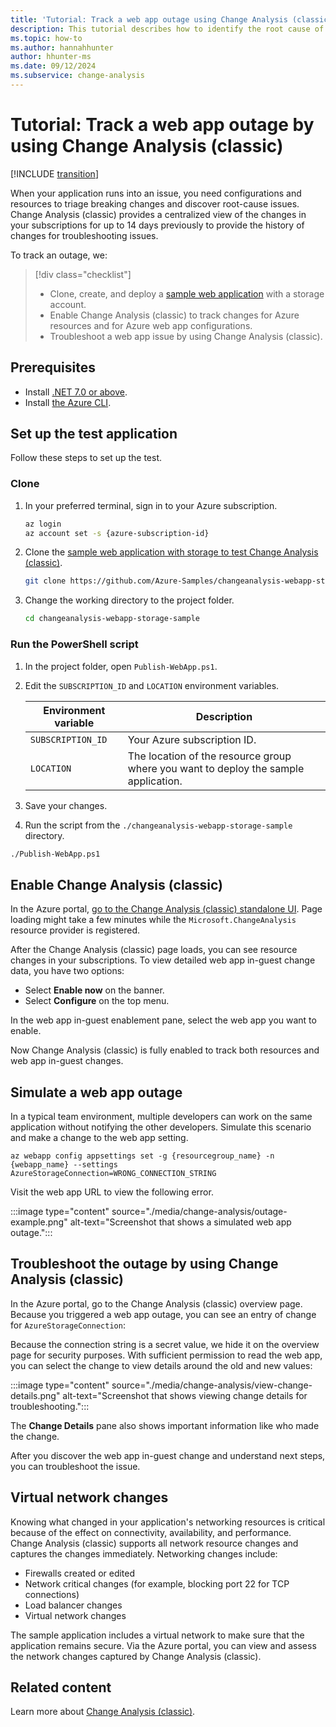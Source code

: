 ```yaml
---
title: 'Tutorial: Track a web app outage using Change Analysis (classic)'
description: This tutorial describes how to identify the root cause of a web app outage by using Azure Monitor Change Analysis (classic).
ms.topic: how-to
ms.author: hannahhunter
author: hhunter-ms
ms.date: 09/12/2024
ms.subservice: change-analysis
---
```


# Tutorial: Track a web app outage by using Change Analysis (classic)

[!INCLUDE [transition](../includes/change/change-analysis-is-moving.md)]

When your application runs into an issue, you need configurations and resources to triage breaking changes and discover root-cause issues. Change Analysis (classic) provides a centralized view of the changes in your subscriptions for up to 14 days previously to provide the history of changes for troubleshooting issues.

To track an outage, we:

> [!div class="checklist"]
> - Clone, create, and deploy a [sample web application](https://github.com/Azure-Samples/changeanalysis-webapp-storage-sample) with a storage account.
> - Enable Change Analysis (classic) to track changes for Azure resources and for Azure web app configurations.
> - Troubleshoot a web app issue by using Change Analysis (classic).

## Prerequisites

- Install [.NET 7.0 or above](https://dotnet.microsoft.com/download). 
- Install [the Azure CLI](/cli/azure/install-azure-cli). 

## Set up the test application

Follow these steps to set up the test.

### Clone

1. In your preferred terminal, sign in to your Azure subscription.

   ```bash
   az login
   az account set -s {azure-subscription-id}
   ```

1. Clone the [sample web application with storage to test Change Analysis (classic)](https://github.com/Azure-Samples/changeanalysis-webapp-storage-sample).

   ```bash
   git clone https://github.com/Azure-Samples/changeanalysis-webapp-storage-sample.git
   ```

1. Change the working directory to the project folder.

   ```bash
   cd changeanalysis-webapp-storage-sample
   ``` 

### Run the PowerShell script

1. In the project folder, open `Publish-WebApp.ps1`.

1. Edit the `SUBSCRIPTION_ID` and `LOCATION` environment variables.

   | Environment variable | Description |
   | -------------------- | ----------- | 
   | `SUBSCRIPTION_ID`    | Your Azure subscription ID. |
   | `LOCATION`           | The location of the resource group where you want to deploy the sample application. |

1. Save your changes.

1. Run the script from the `./changeanalysis-webapp-storage-sample` directory.

```bash
./Publish-WebApp.ps1
```

## Enable Change Analysis (classic)

In the Azure portal, [go to the Change Analysis (classic) standalone UI](./change-analysis-visualizations.md#access-change-analysis-classic-screens). Page loading might take a few minutes while the `Microsoft.ChangeAnalysis` resource provider is registered.

After the Change Analysis (classic) page loads, you can see resource changes in your subscriptions. To view detailed web app in-guest change data, you have two options:

- Select **Enable now** on the banner.
- Select **Configure** on the top menu.

In the web app in-guest enablement pane, select the web app you want to enable.

Now Change Analysis (classic) is fully enabled to track both resources and web app in-guest changes.

## Simulate a web app outage

In a typical team environment, multiple developers can work on the same application without notifying the other developers. Simulate this scenario and make a change to the web app setting.

```azurecli
az webapp config appsettings set -g {resourcegroup_name} -n {webapp_name} --settings AzureStorageConnection=WRONG_CONNECTION_STRING 
```

Visit the web app URL to view the following error.

:::image type="content" source="./media/change-analysis/outage-example.png" alt-text="Screenshot that shows a simulated web app outage.":::

## Troubleshoot the outage by using Change Analysis (classic)

In the Azure portal, go to the Change Analysis (classic) overview page. Because you triggered a web app outage, you can see an entry of change for `AzureStorageConnection`:

Because the connection string is a secret value, we hide it on the overview page for security purposes. With sufficient permission to read the web app, you can select the change to view details around the old and new values:

:::image type="content" source="./media/change-analysis/view-change-details.png" alt-text="Screenshot that shows viewing change details for troubleshooting.":::

The **Change Details** pane also shows important information like who made the change.

After you discover the web app in-guest change and understand next steps, you can troubleshoot the issue.

## Virtual network changes

Knowing what changed in your application's networking resources is critical because of the effect on connectivity, availability, and performance. Change Analysis (classic) supports all network resource changes and captures the changes immediately. Networking changes include:

- Firewalls created or edited
- Network critical changes (for example, blocking port 22 for TCP connections)
- Load balancer changes
- Virtual network changes

The sample application includes a virtual network to make sure that the application remains secure. Via the Azure portal, you can view and assess the network changes captured by Change Analysis (classic).

## Related content

Learn more about [Change Analysis (classic)](./change-analysis.md).
